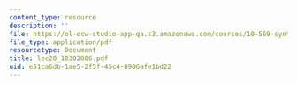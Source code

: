 ```yaml
---
content_type: resource
description: ''
file: https://ol-ocw-studio-app-qa.s3.amazonaws.com/courses/10-569-synthesis-of-polymers-fall-2006/e51ca6db1ae52f5f45c48906afe1bd22_lec20_10302006.pdf
file_type: application/pdf
resourcetype: Document
title: lec20_10302006.pdf
uid: e51ca6db-1ae5-2f5f-45c4-8906afe1bd22
---
```

